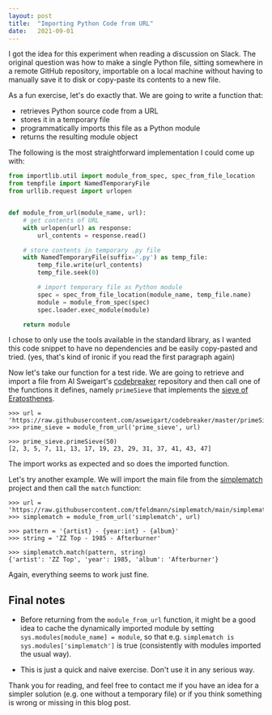 ```yaml
---
layout: post
title:  "Importing Python Code from URL"
date:   2021-09-01
---
```


I got the idea for this experiment when reading a discussion on Slack.
The original question was how to make a single Python file, sitting somewhere
in a remote GitHub repository, importable on a local machine without having
to manually save it to disk or copy-paste its contents to a new file.

As a fun exercise, let's do exactly that. We are going to write a function that:
- retrieves Python source code from a URL
- stores it in a temporary file
- programmatically imports this file as a Python module
- returns the resulting module object

The following is the most straightforward implementation I could come up with:

```python
from importlib.util import module_from_spec, spec_from_file_location
from tempfile import NamedTemporaryFile
from urllib.request import urlopen


def module_from_url(module_name, url):
    # get contents of URL
    with urlopen(url) as response:
        url_contents = response.read()

    # store contents in temporary .py file
    with NamedTemporaryFile(suffix='.py') as temp_file:
        temp_file.write(url_contents)
        temp_file.seek(0)

        # import temporary file as Python module
        spec = spec_from_file_location(module_name, temp_file.name)
        module = module_from_spec(spec)
        spec.loader.exec_module(module)

    return module
```

I chose to only use the tools available in the standard library, as I wanted
this code snippet to have no dependencies and be easily copy-pasted and tried.
(yes, that's kind of ironic if you read the first paragraph again)

Now let's take our function for a test ride. We are going to retrieve and import
a file from Al Sweigart's [codebreaker][codebreaker] repository and then call
one of the functions it defines, namely `primeSieve` that implements the
[sieve of Eratosthenes][sieve].

```
>>> url = 'https://raw.githubusercontent.com/asweigart/codebreaker/master/primeSieve.py'
>>> prime_sieve = module_from_url('prime_sieve', url)

>>> prime_sieve.primeSieve(50)
[2, 3, 5, 7, 11, 13, 17, 19, 23, 29, 31, 37, 41, 43, 47]
```

The import works as expected and so does the imported function.

Let's try another example. We will import the main file from the
[simplematch][simplematch] project and then call the `match` function:

```
>>> url = 'https://raw.githubusercontent.com/tfeldmann/simplematch/main/simplematch.py'
>>> simplematch = module_from_url('simplematch', url)

>>> pattern = '{artist} - {year:int} - {album}'
>>> string = 'ZZ Top - 1985 - Afterburner'

>>> simplematch.match(pattern, string)
{'artist': 'ZZ Top', 'year': 1985, 'album': 'Afterburner'}
```

Again, everything seems to work just fine.

## Final notes

- Before returning from the `module_from_url` function, it might be a good idea
to cache the dynamically imported module by setting
`sys.modules[module_name] = module`, so that e.g.
`simplematch is sys.modules['simplematch']` is true (consistently with modules
imported the usual way).

- This is just a quick and naive exercise. Don't use it in any serious way.

Thank you for reading, and feel free to contact me if you have an idea for a
simpler solution (e.g. one without a temporary file) or if you think something
is wrong or missing in this blog post.

[codebreaker]: https://github.com/asweigart/codebreaker
[sieve]: https://en.wikipedia.org/wiki/Sieve_of_Eratosthenes
[simplematch]: https://github.com/tfeldmann/simplematch
